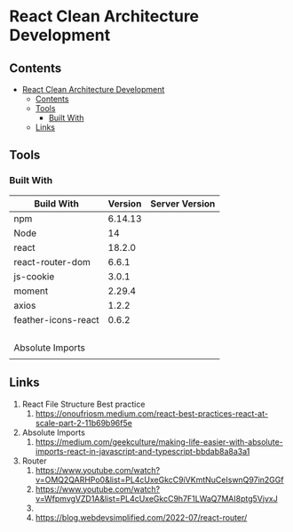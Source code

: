
# React Clean Architecture Development

## Contents
- [React Clean Architecture Development](#react-clean-architecture-development)
  - [Contents](#contents)
  - [Tools](#tools)
    - [Built With](#built-with)
  - [Links](#links)


## Tools

### Built With


| Build With          | Version | Server Version |
| ------------------- | ------- | -------------- |
| npm                 | 6.14.13 |                |
| Node                | 14      |                |
| react               | 18.2.0  |                |
| react-router-dom    | 6.6.1   |                |
| js-cookie           | 3.0.1   |                |
| moment              | 2.29.4  |                |
| axios               | 1.2.2   |                |
| feather-icons-react | 0.6.2   |                |
|                     |         |                |
|                     |         |                |
|                     |         |                |
|                     |         |                |
| Absolute Imports    |         |                |
|                     |         |                |




## Links

1. React File Structure Best practice
   1. https://onoufriosm.medium.com/react-best-practices-react-at-scale-part-2-11b69b96f5e
2. Absolute Imports
   1. https://medium.com/geekculture/making-life-easier-with-absolute-imports-react-in-javascript-and-typescript-bbdab8a8a3a1 
3. Router
   1. https://www.youtube.com/watch?v=OMQ2QARHPo0&list=PL4cUxeGkcC9iVKmtNuCeIswnQ97in2GGf
   2. https://www.youtube.com/watch?v=WfpmvgVZD1A&list=PL4cUxeGkcC9h7F1LWaQ7MAI8ptg5VjvxJ
   3. 
   4. https://blog.webdevsimplified.com/2022-07/react-router/
